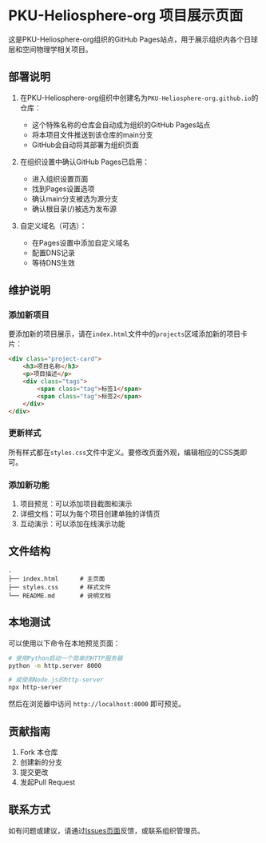 # PKU-Heliosphere-org 项目展示页面

这是PKU-Heliosphere-org组织的GitHub Pages站点，用于展示组织内各个日球层和空间物理学相关项目。

## 部署说明

1. 在PKU-Heliosphere-org组织中创建名为`PKU-Heliosphere-org.github.io`的仓库：
   - 这个特殊名称的仓库会自动成为组织的GitHub Pages站点
   - 将本项目文件推送到该仓库的main分支
   - GitHub会自动将其部署为组织页面

2. 在组织设置中确认GitHub Pages已启用：
   - 进入组织设置页面
   - 找到Pages设置选项
   - 确认main分支被选为源分支
   - 确认根目录(/)被选为发布源

2. 自定义域名（可选）：
   - 在Pages设置中添加自定义域名
   - 配置DNS记录
   - 等待DNS生效

## 维护说明

### 添加新项目

要添加新的项目展示，请在`index.html`文件中的`projects`区域添加新的项目卡片：

```html
<div class="project-card">
    <h3>项目名称</h3>
    <p>项目描述</p>
    <div class="tags">
        <span class="tag">标签1</span>
        <span class="tag">标签2</span>
    </div>
</div>
```

### 更新样式

所有样式都在`styles.css`文件中定义。要修改页面外观，编辑相应的CSS类即可。

### 添加新功能

1. 项目预览：可以添加项目截图和演示
2. 详细文档：可以为每个项目创建单独的详情页
3. 互动演示：可以添加在线演示功能

## 文件结构

```
.
├── index.html      # 主页面
├── styles.css      # 样式文件
└── README.md       # 说明文档
```

## 本地测试

可以使用以下命令在本地预览页面：

```bash
# 使用Python启动一个简单的HTTP服务器
python -m http.server 8000

# 或使用Node.js的http-server
npx http-server
```

然后在浏览器中访问 `http://localhost:8000` 即可预览。

## 贡献指南

1. Fork 本仓库
2. 创建新的分支
3. 提交更改
4. 发起Pull Request

## 联系方式

如有问题或建议，请通过[Issues页面](https://github.com/PKU-Heliosphere-org/PKU-Heliosphere-org.github.io/issues)反馈，或联系组织管理员。